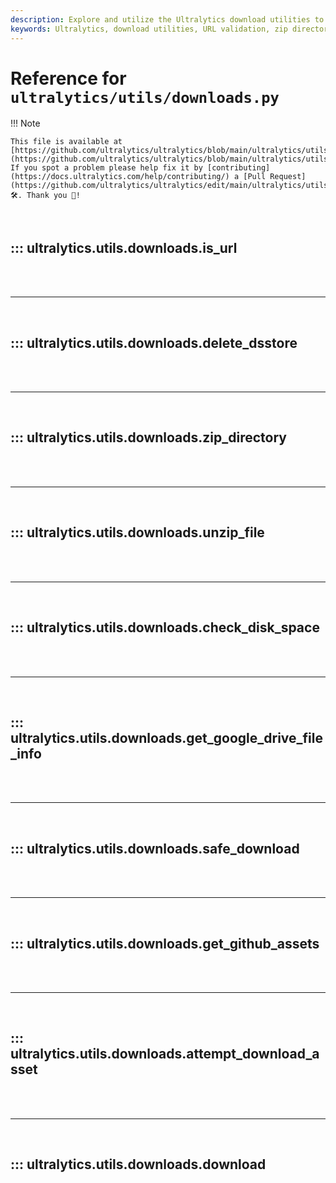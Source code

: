 ```yaml
---
description: Explore and utilize the Ultralytics download utilities to handle URLs, zip/unzip files, and manage GitHub assets effectively.
keywords: Ultralytics, download utilities, URL validation, zip directory, unzip file, check disk space, Google Drive, GitHub assets, YOLO, machine learning
---
```


# Reference for `ultralytics/utils/downloads.py`

!!! Note

    This file is available at [https://github.com/ultralytics/ultralytics/blob/main/ultralytics/utils/downloads.py](https://github.com/ultralytics/ultralytics/blob/main/ultralytics/utils/downloads.py). If you spot a problem please help fix it by [contributing](https://docs.ultralytics.com/help/contributing/) a [Pull Request](https://github.com/ultralytics/ultralytics/edit/main/ultralytics/utils/downloads.py) 🛠️. Thank you 🙏!

<br>

## ::: ultralytics.utils.downloads.is_url

<br><br><hr><br>

## ::: ultralytics.utils.downloads.delete_dsstore

<br><br><hr><br>

## ::: ultralytics.utils.downloads.zip_directory

<br><br><hr><br>

## ::: ultralytics.utils.downloads.unzip_file

<br><br><hr><br>

## ::: ultralytics.utils.downloads.check_disk_space

<br><br><hr><br>

## ::: ultralytics.utils.downloads.get_google_drive_file_info

<br><br><hr><br>

## ::: ultralytics.utils.downloads.safe_download

<br><br><hr><br>

## ::: ultralytics.utils.downloads.get_github_assets

<br><br><hr><br>

## ::: ultralytics.utils.downloads.attempt_download_asset

<br><br><hr><br>

## ::: ultralytics.utils.downloads.download

<br><br>
